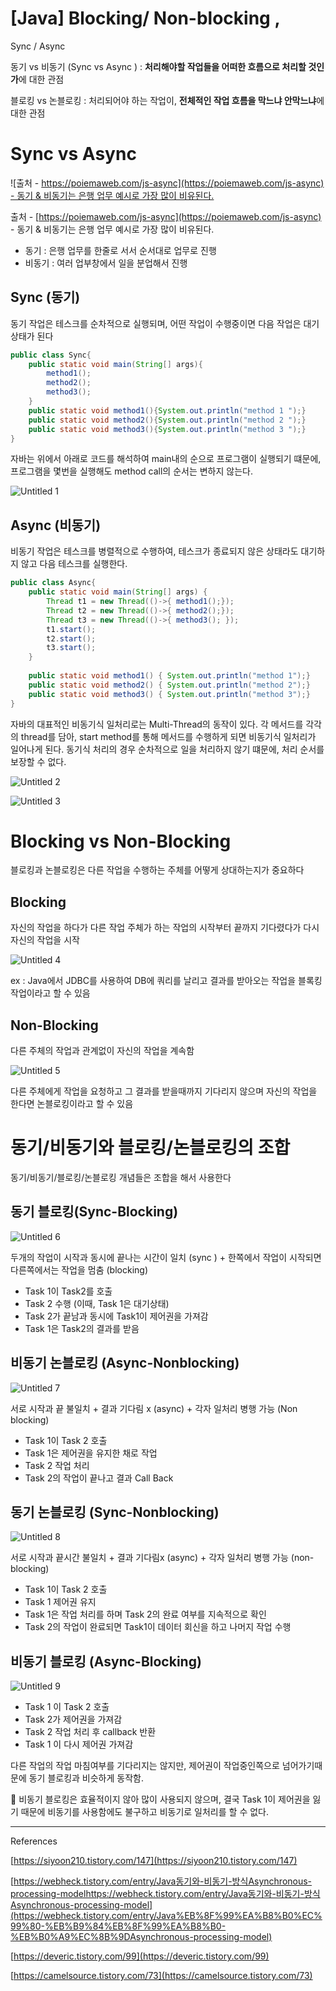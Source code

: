 # [Java] Blocking/ Non-blocking , 
Sync / Async

동기 vs 비동기 (Sync vs Async ) : **처리해야할 작업들을 어떠한 흐름으로 처리할 것인가**에 대한 관점

블로킹 vs 논블로킹 : 처리되어야 하는 작업이, **전체적인 작업 흐름을 막느냐 안막느냐**에 대한 관점

# Sync vs Async

![출처 - [https://poiemaweb.com/js-async](https://poiemaweb.com/js-async) - 동기 & 비동기는 은행 업무 예시로 가장 많이 비유된다.](https://user-images.githubusercontent.com/71022555/145228279-b2ea683b-667d-4116-8dd4-ddec11e1ebf0.png)

출처 - [https://poiemaweb.com/js-async](https://poiemaweb.com/js-async) - 동기 & 비동기는 은행 업무 예시로 가장 많이 비유된다.

- 동기 : 은행 업무를 한줄로 서서 순서대로 업무로 진행
- 비동기 : 여러 업부창에서 일을 분업해서 진행

## Sync (동기)

동기 작업은 테스크를 순차적으로 실행되며, 어떤 작업이 수행중이면 다음 작업은 대기상태가 된다

```java
public class Sync{
	public static void main(String[] args){
		method1();
		method2();
		method3();
	}
	public static void method1(){System.out.println("method 1 ");}
	public static void method2(){System.out.println("method 2 ");}
	public static void method3(){System.out.println("method 3 ");}
}
```

자바는 위에서 아래로 코드를 해석하여 main내의 순으로 프로그램이 실행되기 떄문에, 프로그램을 몇번을 실행해도 method call의 순서는 변하지 않는다.

![Untitled 1](https://user-images.githubusercontent.com/71022555/145228285-b2502b97-6eae-4875-85bc-2ac5c86b6d3a.png)

## Async (비동기)

비동기 작업은 테스크를 병렬적으로 수행하여, 테스크가 종료되지 않은 상태라도 대기하지 않고 다음 테스크를 실행한다.

```java
public class Async{
	public static void main(String[] args) {
		Thread t1 = new Thread(()->{ method1();});
		Thread t2 = new Thread(()->{ method2();});
		Thread t3 = new Thread(()->{ method3(); });	
		t1.start();
		t2.start();
		t3.start();
	}
	
	public static void method1() { System.out.println("method 1");}
	public static void method2() { System.out.println("method 2");}
	public static void method3() { System.out.println("method 3");}
}
```

자바의 대표적인 비동기식 일처리로는 Multi-Thread의 동작이 있다. 각 메서드를 각각의 thread를 담아, start method를 통해 메서드를 수행하게 되면 비동기식 일처리가 일어나게 된다. 동기식 처리의 경우 순차적으로 일을 처리하지 않기 떄문에, 처리 순서를 보장할 수 없다.

![Untitled 2](https://user-images.githubusercontent.com/71022555/145228291-c6560ec7-dfd8-40b1-bbbb-06cb34f9ceff.png)

![Untitled 3](https://user-images.githubusercontent.com/71022555/145228299-60a22ace-58f2-4636-898a-2f4d179f4458.png)

# Blocking vs Non-Blocking

블로킹과 논블로킹은 다른 작업을 수행하는 주체를 어떻게 상대하는지가 중요하다

## Blocking

자신의 작업을 하다가 다른 작업 주체가 하는 작업의 시작부터 끝까지 기다렸다가 다시 자신의 작업을 시작

![Untitled 4](https://user-images.githubusercontent.com/71022555/145228306-d454fa87-c516-4d5a-a46e-c4ed64ce1baa.png)

ex : Java에서 JDBC를 사용하여 DB에 쿼리를 날리고 결과를 받아오는 작업을 블록킹 작업이라고 할 수 있음

## Non-Blocking

다른 주체의 작업과 관계없이 자신의 작업을 계속함

![Untitled 5](https://user-images.githubusercontent.com/71022555/145228316-bc85f080-5dc2-4c7e-864b-b7556b4dcb5b.png)

다른 주체에게 작업을 요청하고 그 결과를 받을때까지 기다리지 않으며 자신의 작업을 한다면 논블로킹이라고 할 수 있음

# 동기/비동기와 블로킹/논블로킹의 조합

동기/비동기/블로킹/논블로킹 개념들은 조합을 해서 사용한다

## 동기 블로킹(Sync-Blocking)

![Untitled 6](https://user-images.githubusercontent.com/71022555/145228322-20367906-93f4-40ca-abd3-c7e6f3eaf4a9.png)  

두개의 작업이 시작과 동시에 끝나는 시간이 일치 (sync ) + 한쪽에서 작업이 시작되면 다른쪽에서는 작업을 멈춤 (blocking)

- Task 1이 Task2를 호출
- Task 2 수행 (이때, Task 1은 대기상태)
- Task 2가 끝남과 동시에 Task1이 제어권을 가져감
- Task 1은 Task2의 결과를 받음

## 비동기 논블로킹 (Async-Nonblocking)

![Untitled 7](https://user-images.githubusercontent.com/71022555/145228336-3cc968de-1366-431c-b1fa-567135c2e215.png)  


서로 시작과 끝 불일치 + 결과 기다림 x (async) + 각자 일처리 병행 가능 (Non blocking)

- Task 1이 Task 2 호출
- Task 1은 제어권을 유지한 채로 작업
- Task 2 작업 처리
- Task 2의 작업이 끝나고 결과 Call Back

## 동기 논블로킹 (Sync-Nonblocking)

![Untitled 8](https://user-images.githubusercontent.com/71022555/145228344-b180c7aa-e614-4a68-a253-f7d7c44f1249.png)  


서로 시작과 끝시간 불일치 + 결과 기다림x (async) + 각자 일처리 병행 가능 (non-blocking)

- Task 1이 Task 2 호출
- Task 1 제어권 유지
- Task 1은 작업 처리를 하며 Task 2의 완료 여부를 지속적으로 확인
- Task 2의 작업이 완료되면 Task1이 데이터 회신을 하고 나머지 작업 수행

## 비동기 블로킹 (Async-Blocking)

![Untitled 9](https://user-images.githubusercontent.com/71022555/145228359-b5032bfc-1877-4ac0-a562-fbc81790732f.png)
  
  
- Task 1 이 Task 2 호출
- Task 2가 제어권을 가져감
- Task 2 작업 처리 후 callback 반환
- Task 1 이 다시 제어권 가져감

다른 작업의 작업 마침여부를 기다리지는 않지만, 제어권이 작업중인쪽으로 넘어가기때문에 동기 블로킹과 비슷하게 동작함. 

<aside>
📌 비동기 블로킹은 효율적이지 않아 많이 사용되지 않으며, 결국 Task 1이 제어권을 잃기 때문에 비동기를 사용함에도 불구하고 비동기로 일처리를 할 수 없다.

</aside>

---

References

[https://siyoon210.tistory.com/147](https://siyoon210.tistory.com/147)

[https://webheck.tistory.com/entry/Java동기와-비동기-방식Asynchronous-processing-modelhttps://webheck.tistory.com/entry/Java동기와-비동기-방식Asynchronous-processing-model](https://webheck.tistory.com/entry/Java%EB%8F%99%EA%B8%B0%EC%99%80-%EB%B9%84%EB%8F%99%EA%B8%B0-%EB%B0%A9%EC%8B%9DAsynchronous-processing-model)

[https://deveric.tistory.com/99](https://deveric.tistory.com/99)

[https://camelsource.tistory.com/73](https://camelsource.tistory.com/73)